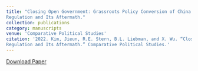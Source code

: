```yaml
---
title: "Closing Open Government: Grassroots Policy Conversion of China’s Open Government Information
Regulation and Its Aftermath."
collection: publications
category: manuscripts
venue: 'Comparative Political Studies'
citation: '2022. Kim, Jieun, R.E. Stern, B.L. Liebman, and X. Wu. “Closing Open Government: Grassroots Policy Conversion of China’s Open Government Information
Regulation and Its Aftermath.” Comparative Political Studies.'
---
```

[Download Paper](https://journals.sagepub.com/doi/abs/10.1177/00104140211024314?journalCode=cpsa)
